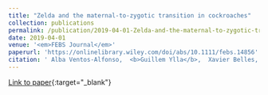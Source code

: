 ```yaml
---
title: "Zelda and the maternal-to-zygotic transition in cockroaches"
collection: publications
permalink: /publication/2019-04-01-Zelda-and-the-maternal-to-zygotic-transition-in-cockroaches
date: 2019-04-01
venue: '<em>FEBS Journal</em>'
paperurl: 'https://onlinelibrary.wiley.com/doi/abs/10.1111/febs.14856'
citation: ' Alba Ventos-Alfonso,  <b>Guillem Ylla</b>,  Xavier Belles, &quot;Zelda and the maternal-to-zygotic transition in cockroaches.&quot; <em>FEBS Journal</em>, 2019.'
---
```

[Link to paper](https://onlinelibrary.wiley.com/doi/abs/10.1111/febs.14856){:target="_blank"}
